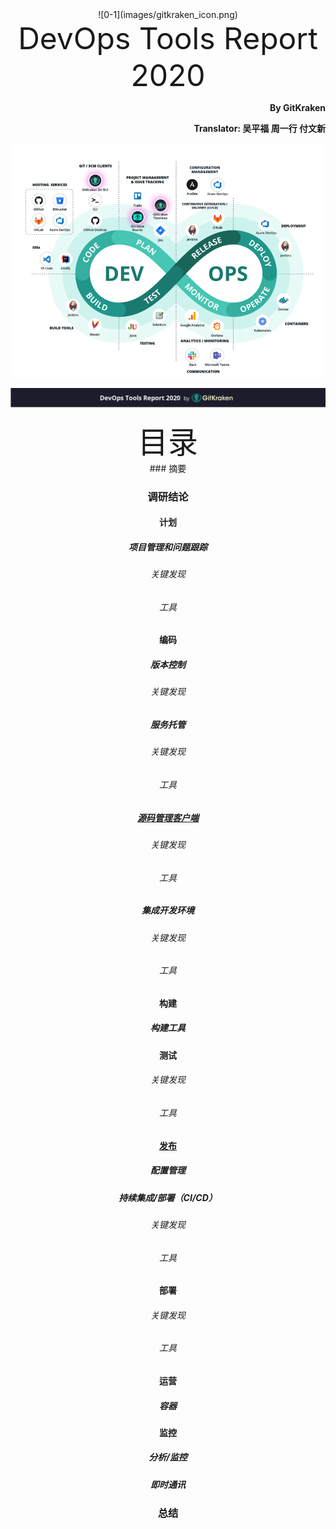 <div align='center'>![0-1](images/gitkraken_icon.png)
  
<div align='center'><font size='70'>DevOps Tools Report 2020</font></div>
<p align="right"><b>By GitKraken</b></p>
<p align="right"><b>Translator: 吴平福 周一行 付文新</b></p>

![0-2](images/tools_chain.png)

![0-3](images/page_front.png)
<div align='center' ><font size='35'>目录</font></div>
### 摘要

### 调研结论

#### 计划

##### 项目管理和问题跟踪

###### 关键发现

###### 工具

#### 编码

##### 版本控制

###### 关键发现

##### 服务托管

###### 关键发现

###### 工具

##### [源码管理客户端](./Part2.md)

###### 关键发现

###### 工具

##### 集成开发环境

###### 关键发现

###### 工具

#### 构建

##### 构建工具

#### 测试

###### 关键发现

###### 工具

#### [发布]()

##### 配置管理

##### 持续集成/部署（CI/CD）

###### 关键发现

###### 工具

#### 部署

###### 关键发现

###### 工具

#### 运营

##### 容器

#### 监控

##### 分析/监控

##### 即时通讯

### 总结

